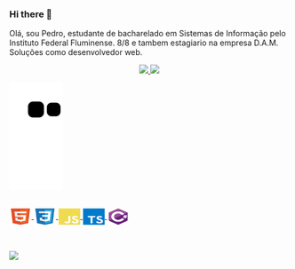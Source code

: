
### Hi there 👋
Olá, sou Pedro, estudante de bacharelado em Sistemas de Informação pelo Instituto Federal Fluminense. 8/8
e tambem estagiario na empresa D.A.M. Soluções como desenvolvedor web.
<div align="center">
  <a href="https://github.com/Maveryk">
  <img height="180em" src="https://github-readme-stats.vercel.app/api?username=Maveryk&show_icons=true&theme=dracula&include_all_commits=true&count_private=true"/>
  <img height="180em" src="https://github-readme-stats.vercel.app/api/top-langs/?username=Maveryk&layout=compact&langs_count=8&theme=dracula"/>
</div>
 
  ![Snake animation](https://github.com/Maveryk/Maveryk/blob/output/github-contribution-grid-snake.svg)

<div style="display: inline_block"><br>  
  <img align="center" height="30" width="40" src="https://raw.githubusercontent.com/devicons/devicon/master/icons/html5/html5-original.svg">
  <img align="center" height="30" width="40" src="https://raw.githubusercontent.com/devicons/devicon/master/icons/css3/css3-original.svg">
  <img align="center" height="30" width="40" src="https://raw.githubusercontent.com/devicons/devicon/master/icons/javascript/javascript-plain.svg">
  <img align="center" height="30" width="40" src="https://raw.githubusercontent.com/devicons/devicon/master/icons/typescript/typescript-plain.svg">
  <img align="center" height="30" width="40" src="https://raw.githubusercontent.com/devicons/devicon/master/icons/csharp/csharp-original.svg">
 <!-- <img align="center" height="30" width="100" src="https://img.shields.io/badge/React_Native-20232A?style=for-the-badge&logo=react&logoColor=61DAFB">   -->
</div>
<br>
  
 ##
  
<a href="https://www.linkedin.com/in/pedro-rangel-5766811aa/" target="_blank"><img src="https://img.shields.io/badge/-LinkedIn-%230077B5?style=for-the-badge&logo=linkedin&logoColor=white" target="_blank"></a>


